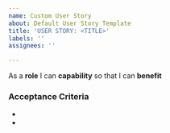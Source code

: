 ```yaml
---
name: Custom User Story
about: Default User Story Template
title: 'USER STORY: <TITLE>'
labels: ''
assignees: ''

---
```


As a **role** I can **capability** so that I can **benefit**


### Acceptance Criteria

- 
-
